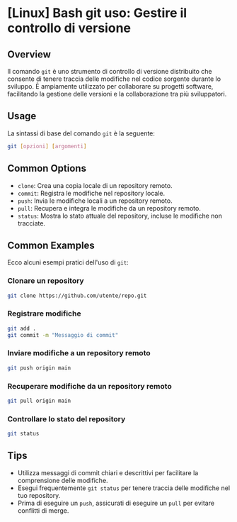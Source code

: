 # [Linux] Bash git uso: Gestire il controllo di versione

## Overview
Il comando `git` è uno strumento di controllo di versione distribuito che consente di tenere traccia delle modifiche nel codice sorgente durante lo sviluppo. È ampiamente utilizzato per collaborare su progetti software, facilitando la gestione delle versioni e la collaborazione tra più sviluppatori.

## Usage
La sintassi di base del comando `git` è la seguente:

```bash
git [opzioni] [argomenti]
```

## Common Options
- `clone`: Crea una copia locale di un repository remoto.
- `commit`: Registra le modifiche nel repository locale.
- `push`: Invia le modifiche locali a un repository remoto.
- `pull`: Recupera e integra le modifiche da un repository remoto.
- `status`: Mostra lo stato attuale del repository, incluse le modifiche non tracciate.

## Common Examples
Ecco alcuni esempi pratici dell'uso di `git`:

### Clonare un repository
```bash
git clone https://github.com/utente/repo.git
```

### Registrare modifiche
```bash
git add .
git commit -m "Messaggio di commit"
```

### Inviare modifiche a un repository remoto
```bash
git push origin main
```

### Recuperare modifiche da un repository remoto
```bash
git pull origin main
```

### Controllare lo stato del repository
```bash
git status
```

## Tips
- Utilizza messaggi di commit chiari e descrittivi per facilitare la comprensione delle modifiche.
- Esegui frequentemente `git status` per tenere traccia delle modifiche nel tuo repository.
- Prima di eseguire un `push`, assicurati di eseguire un `pull` per evitare conflitti di merge.